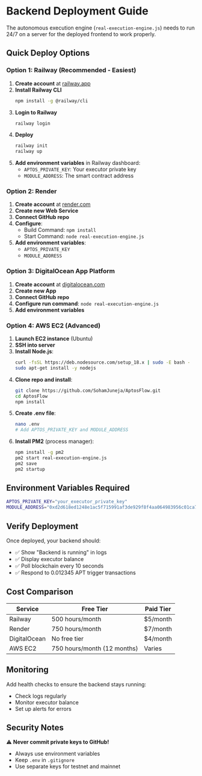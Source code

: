 # Backend Deployment Guide

The autonomous execution engine (`real-execution-engine.js`) needs to run 24/7 on a server for the deployed frontend to work properly.

## Quick Deploy Options

### Option 1: Railway (Recommended - Easiest)

1. **Create account** at [railway.app](https://railway.app)
2. **Install Railway CLI**
   ```bash
   npm install -g @railway/cli
   ```
3. **Login to Railway**
   ```bash
   railway login
   ```
4. **Deploy**
   ```bash
   railway init
   railway up
   ```
5. **Add environment variables** in Railway dashboard:
   - `APTOS_PRIVATE_KEY`: Your executor private key
   - `MODULE_ADDRESS`: The smart contract address

### Option 2: Render

1. **Create account** at [render.com](https://render.com)
2. **Create new Web Service**
3. **Connect GitHub repo**
4. **Configure**:
   - Build Command: `npm install`
   - Start Command: `node real-execution-engine.js`
5. **Add environment variables**:
   - `APTOS_PRIVATE_KEY`
   - `MODULE_ADDRESS`

### Option 3: DigitalOcean App Platform

1. **Create account** at [digitalocean.com](https://digitalocean.com)
2. **Create new App**
3. **Connect GitHub repo**
4. **Configure run command**: `node real-execution-engine.js`
5. **Add environment variables**

### Option 4: AWS EC2 (Advanced)

1. **Launch EC2 instance** (Ubuntu)
2. **SSH into server**
3. **Install Node.js**:
   ```bash
   curl -fsSL https://deb.nodesource.com/setup_18.x | sudo -E bash -
   sudo apt-get install -y nodejs
   ```
4. **Clone repo and install**:
   ```bash
   git clone https://github.com/SohamJuneja/AptosFlow.git
   cd AptosFlow
   npm install
   ```
5. **Create .env file**:
   ```bash
   nano .env
   # Add APTOS_PRIVATE_KEY and MODULE_ADDRESS
   ```
6. **Install PM2** (process manager):
   ```bash
   npm install -g pm2
   pm2 start real-execution-engine.js
   pm2 save
   pm2 startup
   ```

## Environment Variables Required

```bash
APTOS_PRIVATE_KEY="your_executor_private_key"
MODULE_ADDRESS="0xd2d618ed1248e1ac5f715991af3de929f8f4aa064983956c01ca77521178ed05"
```

## Verify Deployment

Once deployed, your backend should:
- ✅ Show "Backend is running" in logs
- ✅ Display executor balance
- ✅ Poll blockchain every 10 seconds
- ✅ Respond to 0.012345 APT trigger transactions

## Cost Comparison

| Service | Free Tier | Paid Tier |
|---------|-----------|-----------|
| Railway | 500 hours/month | $5/month |
| Render | 750 hours/month | $7/month |
| DigitalOcean | No free tier | $4/month |
| AWS EC2 | 750 hours/month (12 months) | Varies |

## Monitoring

Add health checks to ensure the backend stays running:
- Check logs regularly
- Monitor executor balance
- Set up alerts for errors

## Security Notes

⚠️ **Never commit private keys to GitHub!**
- Always use environment variables
- Keep `.env` in `.gitignore`
- Use separate keys for testnet and mainnet
